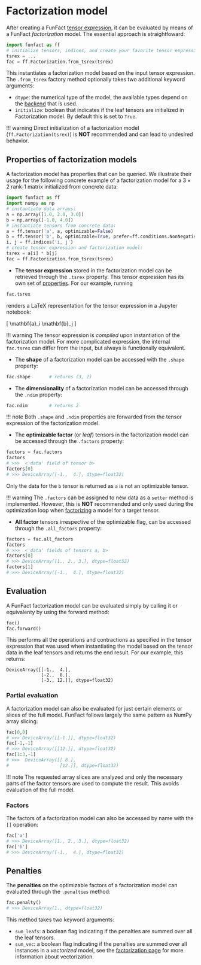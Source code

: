 # Factorization model

After creating a FunFact [tensor expression](../tsrex), it can be evaluated by
means of a FunFact *factorization* model. The essential approach is 
straightfoward:

```py
import funfact as ff
# initialize tensors, indices, and create your favorite tensor expression
tsrex = ...
fac = ff.Factorization.from_tsrex(tsrex)
```

This instantiates a factorization model based on the input tensor expression.
The `.from_tsrex` factory method optionally takes two additional keyword 
arguments:

- `dtype`: the numerical type of the model, the available types depend on the
[backend](../backend) that is used.
- `initialize`: boolean that indicates if the leaf tensors are initialized in
Factorization model. By default this is set to `True`.

!!! warning
    Direct initialization of a factorization model (`ff.Factorization(tsrex)`)
    is **NOT** recommended and can lead to undesired behavior.

## Properties of factorization models

A factorization model has properties that can be queried. We illustrate
their usage for the following concrete example of a factorization
model for a $3 \times 2$ rank-1 matrix initialized from concrete data:

```py 
import funfact as ff
import numpy as np
# instantiate data arrays:
a = np.array([1.0, 2.0, 3.0])
b = np.array([-1.0, 4.0])
# instantiate tensors from concrete data:
a = ff.tensor('a', a, optimizable=False)
b = ff.tensor('b', b, optimizable=True, prefer=ff.conditions.NonNegative())
i, j = ff.indices('i, j')
# create tensor expression and factorization model:
tsrex = a[i] * b[j]
fac = ff.Factorization.from_tsrex(tsrex)
```

- The **tensor expression** stored in the factorization model can be retrieved
through the `.tsrex` property. This tensor expression has its own set of 
[properties](../tsrex#properties-of-tensor-expressions).
For our example, running
```py
fac.tsrex
```
renders a LaTeX representation for the tensor expression in a Jupyter notebook:

\[
    \mathbf{a}_i \mathbf{b}_j
\]

!!! warning
    The tensor expression is *compiled* upon instantiation of the factorization
    model. For more complicated expression, the internal `fac.tsrex` can differ
    from the input, but always is functionally equivalent.

- The **shape** of a factorization model can be accessed with the `.shape`
property:
```py
fac.shape       # returns (3, 2)
```

- The **dimensionality** of a factorization model can be accessed through the
`.ndim` property:
```py
fac.ndim        # returns 2
```

!!! note
    Both `.shape` and `.ndim` properties are forwarded from the tensor 
    expression of the factorization model.

- The **optimizable factor** (or *leaf*) tensors in the factorization model can
be accessed through the `.factors` property:
```py
factors = fac.factors
factors
# >>>  <'data' field of tensor b>
factors[0]
# >>> DeviceArray([-1.,  4.], dtype=float32)
```
Only the data for the `b` tensor is returned as `a` is not an optimizable
tensor.

!!! warning
    The `.factors` can be assigned to new data as a `setter` method is
    implemented. However, this is **NOT** recommended and only used during the
    optimization loop when [factorizing](../factorize) a model for a target
    tensor.

- **All factor** tensors irrespective of the optimizable flag, can be accessed
through the `.all_factors` property:
```py
factors = fac.all_factors
factors
# >>>  <'data' fields of tensors a, b>
factors[0]
# >>> DeviceArray([1., 2., 3.], dtype=float32)
factors[1]
# >>> DeviceArray([-1.,  4.], dtype=float32)
```

## Evaluation

A FunFact factorization model can be evaluated simply by calling it or 
equivalenty by using the forward method:
```py
fac()
fac.forward()
```
This performs all the operations and contractions as specified in the tensor 
expression that was used when instantiating the model based on the tensor data 
in the leaf tensors and returns the end result. For our example, this returns:
```
DeviceArray([[-1.,  4.],
             [-2.,  8.],
             [-3., 12.]], dtype=float32)
```
### Partial evaluation

A factorization model can also be evaluated for just certain elements or slices
of the full model. FunFact follows largely the same pattern as NumPy array
slicing:
```py
fac[0,0]
# >>> DeviceArray([[-1.]], dtype=float32)
fac[-1,-1]
# >>> DeviceArray([[12.]], dtype=float32)
fac[1:3,-1]
# >>>  DeviceArray([[ 8.],
#                   [12.]], dtype=float32)
```

!!! note
    The requested array slices are analyzed and only the necessary parts of the
    factor tensors are used to compute the result. This avoids evaluation of the
    full model.

### Factors

The factors of a factorization model can also be accessed by name with the `[]`
operation:
```py
fac['a']
# >>> DeviceArray([1., 2., 3.], dtype=float32)
fac['b']
# >>> DeviceArray([-1.,  4.], dtype=float32)
```

## Penalties

The **penalties** on the optimizable factors of a factorization model can
evaluated through the `.penalties` method:
```py
fac.penalty()
# >>> DeviceArray(1., dtype=float32)
```

This method takes two keyword arguments:

- `sum_leafs`: a boolean flag indicating if the penalties are summed over
all the leaf tensors.
- `sum_vec`: a boolean flag indicating if the penalties are summed over all
instances in a *vectorized* model, see the [factorization page](../factorize)
for more information about vectorization.